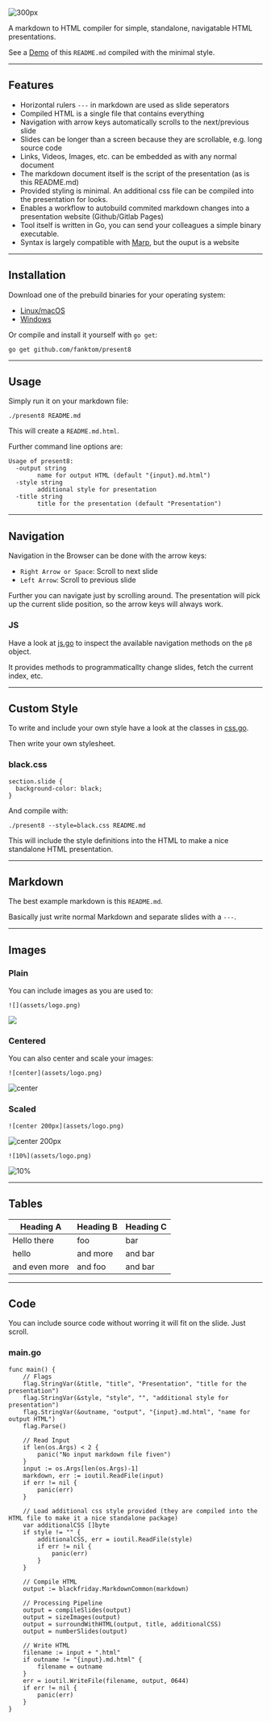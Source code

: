 ![300px](assets/logo.png)

A markdown to HTML compiler for simple, standalone, navigatable HTML presentations.

See a [Demo](README.md.html) of this `README.md` compiled with the minimal style.

---

## Features

* Horizontal rulers `---` in markdown are used as slide seperators
* Compiled HTML is a single file that contains everything
* Navigation with arrow keys automatically scrolls to the next/previous slide
* Slides can be longer than a screen because they are scrollable, e.g. long source code
* Links, Videos, Images, etc. can be embedded as with any normal document
* The markdown document itself is the script of the presentation (as is this README.md)
* Provided styling is minimal. An additional css file can be compiled into the presentation for looks.
* Enables a workflow to autobuild commited markdown changes into a presentation website (Github/Gitlab Pages)
* Tool itself is written in Go, you can send your colleagues a simple binary executable.
* Syntax is largely compatible with [Marp](https://yhatt.github.io/marp/), but the ouput is a website

---

## Installation

Download one of the prebuild binaries for your operating system:

* [Linux/macOS](bin/present8)
* [Windows](bin/present8.exe)

Or compile and install it yourself with `go get`:
```
go get github.com/fanktom/present8
```

---

## Usage

Simply run it on your markdown file:
```
./present8 README.md
```

This will create a `README.md.html`.

Further command line options are:
```
Usage of present8:
  -output string
    	name for output HTML (default "{input}.md.html")
  -style string
    	additional style for presentation
  -title string
    	title for the presentation (default "Presentation")
```

---

## Navigation

Navigation in the Browser can be done with the arrow keys:

* `Right Arrow or Space`: Scroll to next slide
* `Left Arrow`: Scroll to previous slide

Further you can navigate just by scrolling around.
The presentation will pick up the current slide position, so the arrow keys will always work.

### JS
Have a look at [js.go](js.go) to inspect the available navigation methods on the `p8` object.

It provides methods to programmaticallty change slides, fetch the current index, etc.

---

## Custom Style

To write and include your own style have a look at the classes in [css.go](css.go).

Then write your own stylesheet.

### black.css
```
section.slide {
  background-color: black;
}
```

And compile with:

```
./present8 --style=black.css README.md
```

This will include the style definitions into the HTML to make a nice standalone HTML presentation.

---

## Markdown

The best example markdown is this `README.md`.

Basically just write normal Markdown and separate slides with a `---`.

---

## Images

### Plain
You can include images as you are used to:

```
![](assets/logo.png)
```

![](assets/logo.png)

### Centered

You can also center and scale your images:

```
![center](assets/logo.png)
```

![center](assets/logo.png)

### Scaled

```
![center 200px](assets/logo.png)
```
![center 200px](assets/logo.png)

```
![10%](assets/logo.png)
```
![10%](assets/logo.png)

---

## Tables

| Heading A     | Heading B | Heading C |
|---------------|-----------|-----------|
| Hello there   | foo       | bar       |
| hello         | and more  | and bar   |
| and even more | and foo   | and bar   |

---

## Code

You can include source code without worring it will fit on the slide. Just scroll.

### main.go
```
func main() {
	// Flags
	flag.StringVar(&title, "title", "Presentation", "title for the presentation")
	flag.StringVar(&style, "style", "", "additional style for presentation")
	flag.StringVar(&outname, "output", "{input}.md.html", "name for output HTML")
	flag.Parse()

	// Read Input
	if len(os.Args) < 2 {
		panic("No input markdown file fiven")
	}
	input := os.Args[len(os.Args)-1]
	markdown, err := ioutil.ReadFile(input)
	if err != nil {
		panic(err)
	}

	// Load additional css style provided (they are compiled into the HTML file to make it a nice standalone package)
	var additionalCSS []byte
	if style != "" {
		additionalCSS, err = ioutil.ReadFile(style)
		if err != nil {
			panic(err)
		}
	}

	// Compile HTML
	output := blackfriday.MarkdownCommon(markdown)

	// Processing Pipeline
	output = compileSlides(output)
	output = sizeImages(output)
	output = surroundWithHTML(output, title, additionalCSS)
	output = numberSlides(output)

	// Write HTML
	filename := input + ".html"
	if outname != "{input}.md.html" {
		filename = outname
	}
	err = ioutil.WriteFile(filename, output, 0644)
	if err != nil {
		panic(err)
	}
}

```
